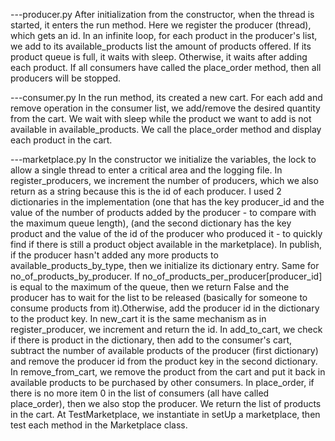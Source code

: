 ---producer.py After initialization from the constructor, when the thread is started, it enters the run method. Here we register the producer (thread), which gets an id. In an infinite loop, for each product in the producer's list, we add to its available_products list the amount of products offered. If its product queue is full, it waits with sleep. Otherwise, it waits after adding each product. If all consumers have called the place_order method, then all producers will be stopped.

---consumer.py In the run method, its created a new cart. For each add and remove operation in the consumer list, we add/remove the desired quantity from the cart. We wait with sleep while the product we want to add is not available in available_products. We call the place_order method and display each product in the cart.

---marketplace.py In the constructor we initialize the variables, the lock to allow a single thread to enter a critical area and the logging file. In register_producers, we increment the number of producers, which we also return as a string because this is the id of each producer. I used 2 dictionaries in the implementation (one that has the key producer_id and the value of the number of products added by the producer - to compare with the maximum queue length), (and the second dictionary has the key product and the value of the id of the producer who produced it - to quickly find if there is still a product object available in the marketplace). In publish, if the producer hasn't added any more products to available_products_by_type, then we initialize its dictionary entry. Same for no_of_products_by_producer. If no_of_products_per_producer[producer_id] is equal to the maximum of the queue, then we return False and the producer has to wait for the list to be released (basically for someone to consume products from it).Otherwise, add the producer id in the dictionary to the product key. In new_cart it is the same mechanism as in register_producer, we increment and return the id. In add_to_cart, we check if there is product in the dictionary, then add to the consumer's cart, subtract the number of available products of the producer (first dictionary) and remove the producer id from the product key in the second dictionary. In remove_from_cart, we remove the product from the cart and put it back in available products to be purchased by other consumers. In place_order, if there is no more item 0 in the list of consumers (all have called place_order), then we also stop the producer. We return the list of products in the cart. At TestMarketplace, we instantiate in setUp a marketplace, then test each method in the Marketplace class.